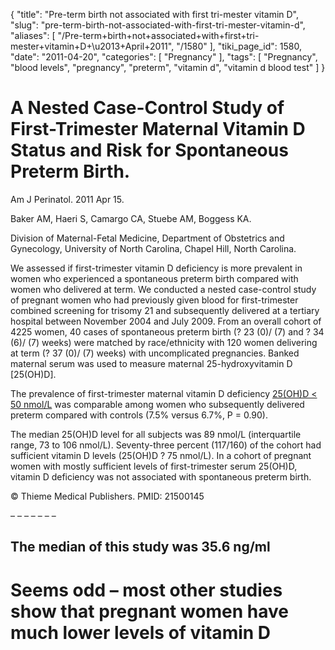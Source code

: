 {
    "title": "Pre-term birth not associated with first tri-mester vitamin D",
    "slug": "pre-term-birth-not-associated-with-first-tri-mester-vitamin-d",
    "aliases": [
        "/Pre-term+birth+not+associated+with+first+tri-mester+vitamin+D+\u2013+April+2011",
        "/1580"
    ],
    "tiki_page_id": 1580,
    "date": "2011-04-20",
    "categories": [
        "Pregnancy"
    ],
    "tags": [
        "Pregnancy",
        "blood levels",
        "pregnancy",
        "preterm",
        "vitamin d",
        "vitamin d blood test"
    ]
}


# A Nested Case-Control Study of First-Trimester Maternal Vitamin D Status and Risk for Spontaneous Preterm Birth.

Am J Perinatol. 2011 Apr 15.

Baker AM, Haeri S, Camargo CA, Stuebe AM, Boggess KA.

Division of Maternal-Fetal Medicine, Department of Obstetrics and Gynecology, University of North Carolina, Chapel Hill, North Carolina.

We assessed if first-trimester vitamin D deficiency is more prevalent in women who experienced a spontaneous preterm birth compared with women who delivered at term. We conducted a nested case-control study of pregnant women who had previously given blood for first-trimester combined screening for trisomy 21 and subsequently delivered at a tertiary hospital between November 2004 and July 2009. From an overall cohort of 4225 women, 40 cases of spontaneous preterm birth (? 23 (0)/ (7) and ? 34 (6)/ (7) weeks) were matched by race/ethnicity with 120 women delivering at term (? 37 (0)/ (7) weeks) with uncomplicated pregnancies. Banked maternal serum was used to measure maternal 25-hydroxyvitamin D <span>[25(OH)D]</span>. 

The prevalence of first-trimester maternal vitamin D deficiency [25(OH)D < 50 nmol/L](25(OH)D%20<%2050%20nmol/L) was comparable among women who subsequently delivered preterm compared with controls (7.5% versus 6.7%, P = 0.90). 

The median 25(OH)D level for all subjects was 89 nmol/L (interquartile range, 73 to 106 nmol/L). Seventy-three percent (117/160) of the cohort had sufficient vitamin D levels (25(OH)D ? 75 nmol/L). In a cohort of pregnant women with mostly sufficient levels of first-trimester serum 25(OH)D, vitamin D deficiency was not associated with spontaneous preterm birth.

© Thieme Medical Publishers. PMID: 21500145 

– – – – – – – 

## The median of this study was 35.6 ng/ml

# Seems odd – most other studies show that pregnant women have much lower levels of vitamin D